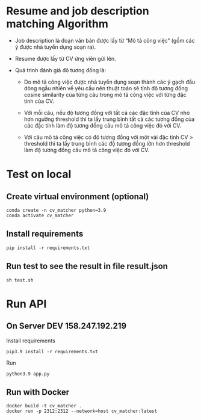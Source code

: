 # Resume and job description matching Algorithm
- Job description là đoạn văn bản được lấy từ “Mô tả công việc” (gồm các ý được nhà tuyển dụng soạn ra).

- Resume được lấy từ CV ứng viên gửi lên.

- Quá trình đánh giá độ tương đồng là:

    + Do mô tả công việc được nhà tuyển dụng soạn thành các ý gạch đầu dòng ngẫu nhiên về yêu cầu nên thuật toán sẽ tính độ tương đồng cosine similarity của từng câu trong mô tả công việc với từng đặc tính của CV.

	+ Với mỗi câu, nếu độ tương đồng với tất cả các đặc tính của CV nhỏ hơn ngưỡng threshold thì ta lấy trung bình tất cả các tương đồng của các đặc tính làm độ tương đồng câu mô tả công việc đó với CV.

	+ Với câu mô tả công việc có độ tương đồng với một vài đặc tính CV > threshold thì ta lấy trung bình các độ tương đồng lớn hơn threshold làm độ tương đồng câu mô tả công việc đó với CV.

# Test on local
## Create virtual environment (optional)
```
conda create -n cv_matcher python=3.9
conda activate cv_matcher
```

## Install requirements
```
pip install -r requirements.txt
```

## Run test to see the result in file result.json
```
sh test.sh
```

# Run API 

## On Server DEV 158.247.192.219

Install requirements
```
pip3.9 install -r requirements.txt
```

Run
```
python3.9 app.py
```

## Run with Docker
```
docker build -t cv_matcher .
docker run -p 2312:2312 --network=host cv_matcher:latest
```
